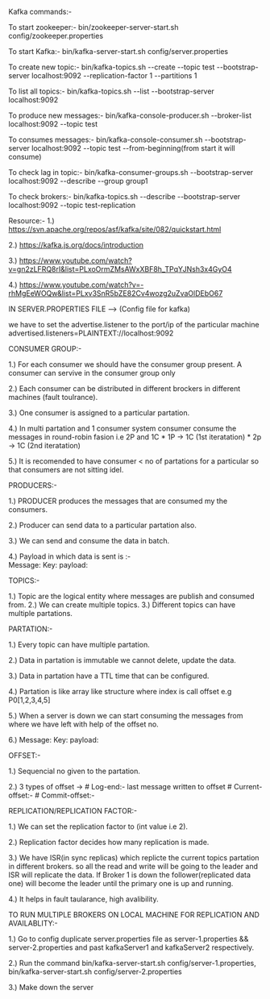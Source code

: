 Kafka commands:-


To start zookeeper:-
bin/zookeeper-server-start.sh config/zookeeper.properties


To start Kafka:- 
bin/kafka-server-start.sh config/server.properties


To create new topic:-
bin/kafka-topics.sh --create --topic test --bootstrap-server localhost:9092 --replication-factor 1 --partitions 1


To list all topics:-
bin/kafka-topics.sh --list --bootstrap-server localhost:9092


To produce new messages:-
bin/kafka-console-producer.sh --broker-list localhost:9092 --topic test


To consumes messages:-
bin/kafka-console-consumer.sh --bootstrap-server localhost:9092 --topic test --from-beginning(from start it will consume)


To check lag in topic:-
bin/kafka-consumer-groups.sh --bootstrap-server localhost:9092 --describe --group group1

To check brokers:-
bin/kafka-topics.sh --describe --bootstrap-server localhost:9092 --topic test-replication


Resource:-
1.) https://svn.apache.org/repos/asf/kafka/site/082/quickstart.html

2.) https://kafka.js.org/docs/introduction

3.) https://www.youtube.com/watch?v=gn2zLFRQ8rI&list=PLxoOrmZMsAWxXBF8h_TPqYJNsh3x4GyO4

4.) https://www.youtube.com/watch?v=-rhMgEeWOQw&list=PLxv3SnR5bZE82Cv4wozg2uZvaOlDEbO67



IN SERVER.PROPERTIES FILE --> (Config file for kafka)

we have to set the advertise.listener to the port/ip of the particular machine
advertised.listeners=PLAINTEXT://localhost:9092


CONSUMER GROUP:-

1.) For each consumer we should have the consumer group present. A consumer can servive in the consumer group only 

2.) Each consumer can be distributed in different brockers in different machines (fault toulrance).

3.) One consumer is assigned to a particular partation.

4.) In multi partation and 1 consumer system consumer consume the messages in round-robin fasion
    i.e 2P and 1C 
    * 1P -> 1C (1st iteratation)
    * 2p -> 1C (2nd iteratation)

5.) It is recomended to have consumer < no of partations for a particular so that consumers are not sitting idel.    


PRODUCERS:-

1.) PRODUCER produces the messages that are consumed my the consumers.

2.) Producer can send data to a particular partation also.

3.) We can send and consume the data in batch.

4.) Payload in which data is sent is :-     
Message:
                                                Key: <To which partation data to be sent>
                                            payload: <data to be sent>


TOPICS:-

1.) Topic are the logical entity where messages are publish and consumed from.
2.) We can create multiple topics.
3.) Different topics can have multiple partations.


PARTATION:-

1.) Every topic can have multiple partation.

2.) Data in partation is immutable we cannot delete, update the data.

3.) Data in partation have a TTL time that can be configured.

4.) Partation is like array like structure where index is call offset e.g P0[1,2,3,4,5]

5.) When a server is down we can start consuming the messages from where we have left with help of the offset no.

6.)                                             Message:
                                                Key: <To which partation data to be sent>
                                            payload: <data to be sent>


OFFSET:-

1.) Sequencial no given to the partation.

2.) 3 types of offset -> 
      # Log-end:- last message written to offset
      # Current-offset:-
      # Commit-offset:- 


REPLICATION/REPLICATION FACTOR:-

1.) We can set the replication factor to (int value i.e 2).

2.) Replication factor decides how many replication is made.

3.) We have ISR(in sync replicas) which replicte the current topics partation in different brokers.
    so all the read and write will be going to the leader and ISR will replicate the data. If Broker 1 is down the follower(replicated data one) will become the leader until the primary one is up and running.

4.) It helps in fault taularance, high avalibility.    



TO RUN MULTIPLE BROKERS ON LOCAL MACHINE FOR REPLICATION AND AVAILABLITY:-

1.) Go to config duplicate server.properties file as server-1.properties && server-2.properties and past kafkaServer1 and kafkaServer2 respectively.

2.) Run the command bin/kafka-server-start.sh config/server-1.properties, bin/kafka-server-start.sh config/server-2.properties

3.) Make down the server 
